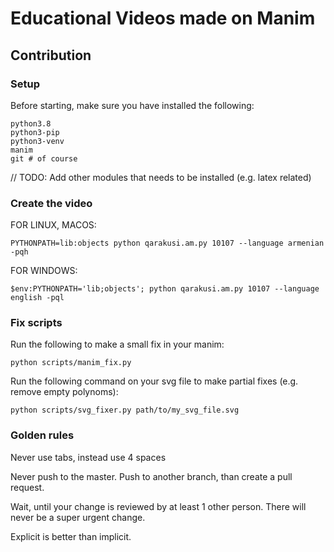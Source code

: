 # Educational Videos made on Manim

## Contribution

### Setup

Before starting, make sure you have installed the following:
```
python3.8
python3-pip
python3-venv
manim
git # of course
```

// TODO: Add other modules that needs to be installed (e.g. latex related)

### Create the video

FOR LINUX, MACOS: 
```
PYTHONPATH=lib:objects python qarakusi.am.py 10107 --language armenian -pqh
```

FOR WINDOWS: 
```
$env:PYTHONPATH='lib;objects'; python qarakusi.am.py 10107 --language english -pql
```

### Fix scripts

Run the following to make a small fix in your manim:
```
python scripts/manim_fix.py
```

Run the following command on your svg file to make partial fixes (e.g. remove empty polynoms):
```
python scripts/svg_fixer.py path/to/my_svg_file.svg
```

### Golden rules

Never use tabs, instead use 4 spaces

Never push to the master. Push to another branch, than create a pull request.

Wait, until your change is reviewed by at least 1 other person. There will never be a super urgent change.

Explicit is better than implicit.

